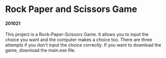 # Rock Paper and Scissors Game
#### 201021

This project is a Rock-Paper-Scissors Game. 
It allows you to input the choice you want and the computer makes a choice too. 
There are three attempts if you don't input the choice correctly. 
If you want to download the game, download the main.exe file.
